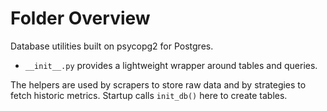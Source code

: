 # Folder Overview

Database utilities built on psycopg2 for Postgres.
- `__init__.py` provides a lightweight wrapper around tables and queries.

The helpers are used by scrapers to store raw data and by strategies to fetch
historic metrics. Startup calls `init_db()` here to create tables.
